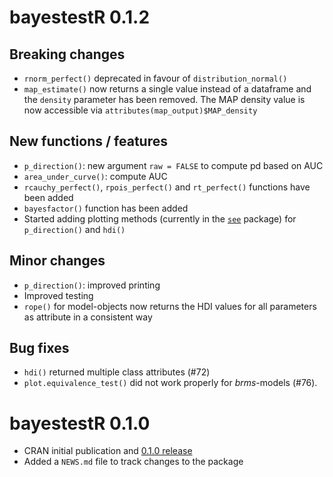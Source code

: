 # bayestestR 0.1.2

## Breaking changes

- `rnorm_perfect()` deprecated in favour of `distribution_normal()`
- `map_estimate()` now returns a single value instead of a dataframe and the `density` parameter has been removed. The MAP density value is now accessible via `attributes(map_output)$MAP_density`

## New functions / features

- `p_direction()`: new argument `raw = FALSE` to compute pd based on AUC
- `area_under_curve()`: compute AUC
- `rcauchy_perfect()`, `rpois_perfect()` and `rt_perfect()` functions have been added
- `bayesfactor()` function has been added
- Started adding plotting methods (currently in the [`see`](https://github.com/easystats/see) package) for `p_direction()` and `hdi()`

## Minor changes

- `p_direction()`: improved printing
- Improved testing
- `rope()` for model-objects now returns the HDI values for all parameters as attribute in a consistent way

## Bug fixes

- `hdi()` returned multiple class attributes (#72)
- `plot.equivalence_test()` did not work properly for *brms*-models (#76).

# bayestestR 0.1.0

- CRAN initial publication and [0.1.0 release](https://github.com/easystats/bayestestR/releases/tag/v0.1.0)
- Added a `NEWS.md` file to track changes to the package
